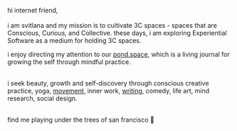 hi internet friend, <br/><br/> 
i am svitlana and my mission is to cultivate 3C spaces - spaces that are Conscious, Curious, and Collective.   these days, i am exploring Experiential Software as a medium for holding 3C spaces.

i enjoy directing my attention to our [pond.space](https://www.pond.space/), which is a living journal for growing the self through mindful practice.   <br/><br/>


i seek beauty, growth and self-discovery through conscious creative practice, yoga, [movement](https://www.instagram.com/svitlana_moves/), inner work, [writing](https://svitlanamm.substack.com),  comedy, life art, mind research, social design.   <br/><br/>


find me playing under the trees of san francisco 🌳  <br/><br/>
